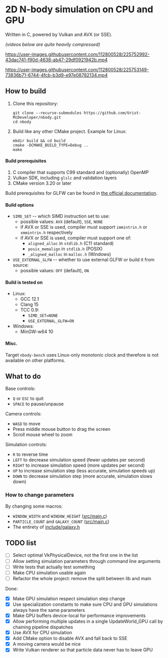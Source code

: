 # 2D N-body simulation on CPU and GPU

Written in C, powered by Vulkan and AVX (or SSE).

*(videos below are quite heavily compressed)*

https://user-images.githubusercontent.com/112800528/225752992-43dac741-f90d-4638-ab47-29df0921942b.mp4

https://user-images.githubusercontent.com/112800528/225753149-73836b71-6744-4fcb-b3d9-e97e08782134.mp4

## How to build

1. Clone this repository:
   ```shell
   git clone --recurse-submodules https://github.com/Urist-McDeveloper/nbody.git
   cd nbody
   ```
2. Build like any other CMake project. Example for Linux:
   ```shell
   mkdir build && cd build
   cmake -DCMAKE_BUILD_TYPE=Debug ..
   make
   ```

#### Build prerequisites

1. C compiler that supports C99 standard and (optionally) OpenMP
2. Vulkan SDK, including `glslc` and validation layers
3. CMake version 3.20 or later

Build prerequisites for GLFW can be found in
[the official documentation](https://www.glfw.org/docs/latest/compile.html#compile_deps).

#### Build options

* `SIMD_SET` -- which SIMD instruction set to use:
  * possible values: `AVX` (default), `SSE`, `NONE`
  * if AVX or SSE is used, compiler must support `immintrin.h` or `xmmintrin.h` respectively
  * if AVX or SSE is used, compiler must support one of:
    * `aligned_alloc` in `stdlib.h` (C11 standard)
    * `posix_memalign` in `stdlib.h` (POSIX)
    * `_aligned_malloc` in `malloc.h` (Windows)
* `USE_EXTERNAL_GLFW` -- whether to use external GLFW or build it from source:
  * possible values: `OFF` (default), `ON`

#### Build is tested on

* Linux:
   * GCC 12.1
   * Clang 15
   * TCC 0.9:
      * `SIMD_SET=NONE`
      * `USE_EXTERNAL_GLFW=ON`
* Windows:
   * MinGW-w64 10

#### Misc.

Target `nbody-bench` uses Linux-only monotonic clock and therefore is not available on other platforms.

## What to do

Base controls:

* `Q` or `ESC` to quit
* `SPACE` to pause/unpause

Camera controls:

* `WASD` to move
* Press middle mouse button to drag the screen
* Scroll mouse wheel to zoom

Simulation controls:

* `R` to reverse time
* `LEFT` to decrease simulation speed (fewer updates per second)
* `RIGHT` to increase simulation speed (more updates per second)
* `UP` to increase simulation step (less accurate, simulation speeds up)
* `DOWN` to decrease simulation step (more accurate, simulation slows down)

### How to change parameters

By changing some macros:

* `WINDOW_WIDTH` and `WINDOW_HEIGHT` ([src/main.c](src/main.c#L13))
* `PARTICLE_COUNT` and `GALAXY_COUNT` ([src/main.c](src/main.c#L16))
* The entirety of [include/galaxy.h](include/galaxy.h)

## TODO list

- [ ] Select optimal VkPhysicalDevice, not the first one in the list
- [ ] Allow setting simulation parameters through command line arguments
- [ ] Write tests that actually test something
- [ ] Make CPU simulation usable again
- [ ] Refactor the whole project: remove the split between lib and main

Done:

- [x] Make GPU simulation respect simulation step change
- [x] Use specialization constants to make sure CPU and GPU simulations always have the same parameters
- [x] Make GPU buffers device-local for performance improvements
- [x] Allow performing multiple updates in a single UpdateWorld_GPU call by chaining pipeline dispatches
- [x] Use AVX for CPU simulation
- [x] Add CMake option to disable AVX and fall back to SSE
- [x] A moving camera would be nice
- [x] Write Vulkan renderer so that particle data never has to leave GPU

